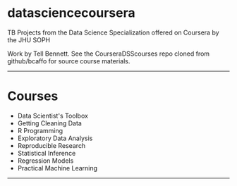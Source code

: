 # datasciencecoursera

TB Projects from the Data Science Specialization 
offered on Coursera by the JHU SOPH

Work by Tell Bennett. See the CourseraDSScourses repo cloned from github/bcaffo for
source course materials.

----

# Courses

* Data Scientist's Toolbox
* Getting Cleaning Data
* R Programming
* Exploratory Data Analysis
* Reproducible Research
* Statistical Inference
* Regression Models
* Practical Machine Learning

----




